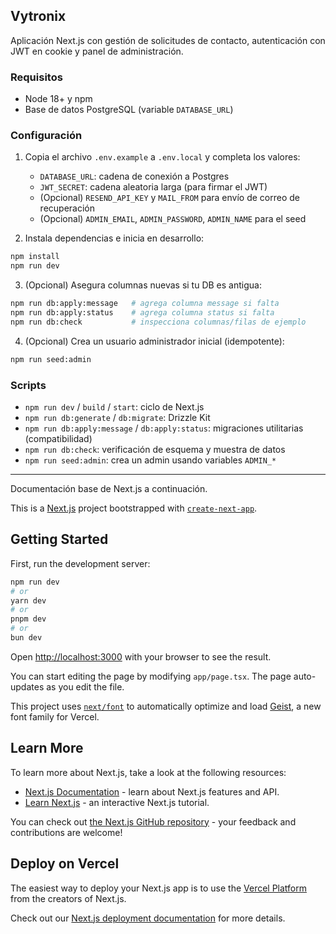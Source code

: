 ## Vytronix

Aplicación Next.js con gestión de solicitudes de contacto, autenticación con JWT en cookie y panel de administración.

### Requisitos

- Node 18+ y npm
- Base de datos PostgreSQL (variable `DATABASE_URL`)

### Configuración

1) Copia el archivo `.env.example` a `.env.local` y completa los valores:

   - `DATABASE_URL`: cadena de conexión a Postgres
   - `JWT_SECRET`: cadena aleatoria larga (para firmar el JWT)
   - (Opcional) `RESEND_API_KEY` y `MAIL_FROM` para envío de correo de recuperación
   - (Opcional) `ADMIN_EMAIL`, `ADMIN_PASSWORD`, `ADMIN_NAME` para el seed

2) Instala dependencias e inicia en desarrollo:

```bash
npm install
npm run dev
```

3) (Opcional) Asegura columnas nuevas si tu DB es antigua:

```bash
npm run db:apply:message   # agrega columna message si falta
npm run db:apply:status    # agrega columna status si falta
npm run db:check           # inspecciona columnas/filas de ejemplo
```

4) (Opcional) Crea un usuario administrador inicial (idempotente):

```bash
npm run seed:admin
```

### Scripts

- `npm run dev` / `build` / `start`: ciclo de Next.js
- `npm run db:generate` / `db:migrate`: Drizzle Kit
- `npm run db:apply:message` / `db:apply:status`: migraciones utilitarias (compatibilidad)
- `npm run db:check`: verificación de esquema y muestra de datos
- `npm run seed:admin`: crea un admin usando variables `ADMIN_*`

---

Documentación base de Next.js a continuación.

This is a [Next.js](https://nextjs.org) project bootstrapped with [`create-next-app`](https://nextjs.org/docs/app/api-reference/cli/create-next-app).

## Getting Started

First, run the development server:

```bash
npm run dev
# or
yarn dev
# or
pnpm dev
# or
bun dev
```

Open [http://localhost:3000](http://localhost:3000) with your browser to see the result.

You can start editing the page by modifying `app/page.tsx`. The page auto-updates as you edit the file.

This project uses [`next/font`](https://nextjs.org/docs/app/building-your-application/optimizing/fonts) to automatically optimize and load [Geist](https://vercel.com/font), a new font family for Vercel.

## Learn More

To learn more about Next.js, take a look at the following resources:

- [Next.js Documentation](https://nextjs.org/docs) - learn about Next.js features and API.
- [Learn Next.js](https://nextjs.org/learn) - an interactive Next.js tutorial.

You can check out [the Next.js GitHub repository](https://github.com/vercel/next.js) - your feedback and contributions are welcome!

## Deploy on Vercel

The easiest way to deploy your Next.js app is to use the [Vercel Platform](https://vercel.com/new?utm_medium=default-template&filter=next.js&utm_source=create-next-app&utm_campaign=create-next-app-readme) from the creators of Next.js.

Check out our [Next.js deployment documentation](https://nextjs.org/docs/app/building-your-application/deploying) for more details.
